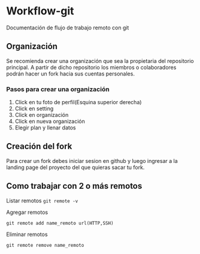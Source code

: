 # Workflow-git
Documentación de flujo de trabajo remoto con git 
## Organización 
Se recomienda crear una organización que sea la propietaria del repositorio principal. A partir de dicho repositorio los miembros o colaboradores podrán hacer un fork hacia sus cuentas personales.
### Pasos para crear una organización
1. Click en tu foto de perfil(Esquina superior derecha)
2.  Click en setting 
3.  Click en organización
4.  Click en nueva organización
5.  Elegir plan y llenar datos

## Creación del fork 

Para crear un fork debes iniciar sesion en github y luego ingresar a la landing page del proyecto del que quieras sacar tu fork.

## Como trabajar con 2 o más remotos

Listar remotos
`git remote -v` 

Agregar remotos

`git remote add name_remoto url(HTTP,SSH)`


Eliminar remotos

`git remote remove name_remoto`

